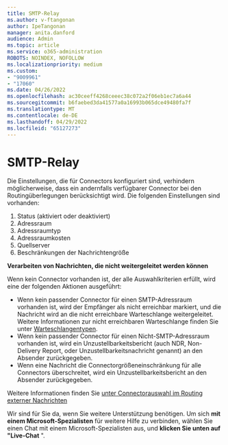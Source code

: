 ```yaml
---
title: SMTP-Relay
ms.author: v-ftangonan
author: IpeTangonan
manager: anita.danford
audience: Admin
ms.topic: article
ms.service: o365-administration
ROBOTS: NOINDEX, NOFOLLOW
ms.localizationpriority: medium
ms.custom:
- "9009961"
- "17060"
ms.date: 04/26/2022
ms.openlocfilehash: ac30ceeff4268ceeec38c072a2f06eb1ec7a6a44
ms.sourcegitcommit: b6faebed3da41577a0a16993b065dce49480fa7f
ms.translationtype: MT
ms.contentlocale: de-DE
ms.lasthandoff: 04/29/2022
ms.locfileid: "65127273"
---
```

# <a name="smtp-relay"></a>SMTP-Relay

Die Einstellungen, die für Connectors konfiguriert sind, verhindern möglicherweise, dass ein andernfalls verfügbarer Connector bei den Routingüberlegungen berücksichtigt wird. Die folgenden Einstellungen sind vorhanden:

1. Status (aktiviert oder deaktiviert)
2. Adressraum
3. Adressraumtyp
4. Adressraumkosten
5. Quellserver
6. Beschränkungen der Nachrichtengröße

**Verarbeiten von Nachrichten, die nicht weitergeleitet werden können**

Wenn kein Connector vorhanden ist, der alle Auswahlkriterien erfüllt, wird eine der folgenden Aktionen ausgeführt:

- Wenn kein passender Connector für einen SMTP-Adressraum vorhanden ist, wird der Empfänger als nicht erreichbar markiert, und die Nachricht wird an die nicht erreichbare Warteschlange weitergeleitet. Weitere Informationen zur nicht erreichbaren Warteschlange finden Sie unter [Warteschlangentypen](https://docs.microsoft.com/exchange/mail-flow/queues/queues?view=exchserver-2019#types-of-queues&preserve-view=true).
- Wenn kein passender Connector für einen Nicht-SMTP-Adressraum vorhanden ist, wird ein Unzustellbarkeitsbericht (auch NDR, Non-Delivery Report, oder Unzustellbarkeitsnachricht genannt) an den Absender zurückgegeben.
- Wenn eine Nachricht die Connectorgrößeneinschränkung für alle Connectors überschreitet, wird ein Unzustellbarkeitsbericht an den Absender zurückgegeben.

Weitere Informationen finden Sie [unter Connectorauswahl im Routing externer Nachrichten](https://docs.microsoft.com/exchange/mail-flow/mail-routing/connector-selection)

Wir sind für Sie da, wenn Sie weitere Unterstützung benötigen. Um sich **mit einem Microsoft-Spezialisten** für weitere Hilfe zu verbinden, wählen Sie einen Chat mit einem Microsoft-Spezialisten aus, und **klicken Sie unten auf "Live-Chat** ".
